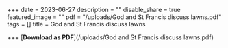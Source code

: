 +++
date = 2023-06-27
description = ""
disable_share = true
featured_image = ""
pdf = "/uploads/God and St Francis discuss lawns.pdf"
tags = []
title = God and St Francis discuss lawns

+++
[**Download as PDF**](/uploads/God and St Francis discuss lawns.pdf)